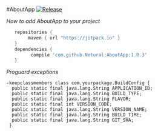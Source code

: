 #AboutApp [![Release](https://img.shields.io/github/tag/Netural/AboutApp.svg?label=JitPack%20Maven)](https://jitpack.io/#Netural/AboutApp)


*How to add AboutApp to your project*

```gradle
   repositories { 
        maven { url "https://jitpack.io" }
   }
   dependencies {
         compile 'com.github.Netural:AboutApp:1.0.3'
   }
```

*Proguard exceptions*

```
-keepclassmembers class com.yourpackage.BuildConfig {
  public static final java.lang.String APPLICATION_ID;
  public static final java.lang.String BUILD_TYPE;
  public static final java.lang.String FLAVOR;
  public static final int VERSION_CODE;
  public static final java.lang.String VERSION_NAME;
  public static final java.lang.String BUILD_TIME;
  public static final java.lang.String GIT_SHA;
 }
```
